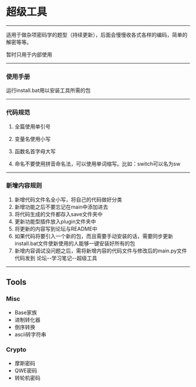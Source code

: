 # 超级工具

----------

适用于做杂项密码学的题型（持续更新），后面会慢慢收各式各样的编码，简单的解密等等。

暂时只用于内部使用



----------

### 使用手册

   运行install.bat用以安装工具所需的包

      




----------

### 代码规范

1. 全篇使用单引号

2. 变量名使用小写

3. 函数名首字母大写

4. 命名不要使用拼音命名法，可以使用单词缩写。比如：switch可以名为sw



----------

### 新增内容规则

1. 新增代码文件名全小写，将自己的代码做好分类
2. 新增功能之后不要忘记在main中添加进去
3. 将代码生成的文件都存入save文件夹中
4. 更新功能型插件放入plugin文件夹中
5. 将更新的内容写到论坛与README中
5. 如果代码将要引入一个新的包，而且需要手动安装的话，需要同步更新install.bat文件使新使用的人能够一键安装好所有的包
5. 新增内容调试没问题之后，需将新增内容的代码文件与修改后的main.py文件代码发到 论坛--学习笔记--超级工具




----------

## Tools

### Misc

- Base家族
- 进制转化器
- 倒序转换
- ascii转字符串

### Crypto

- 摩斯密码
- QWE密码
- 转轮机密码

